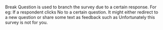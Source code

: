 Break Question is used to branch the survey due to a certain response. For eg: If a respondent clicks No to a certain question. It might either redirect to a new question or share some text as feedback such as Unfortunately this survey is not for you.